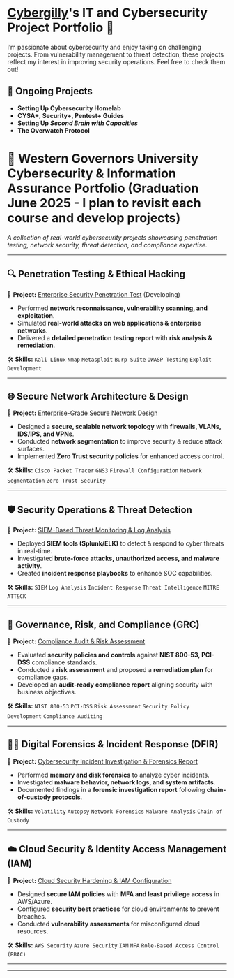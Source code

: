 # <a href="https://www.linkedin.com/in/gilchrest-james/">Cybergilly</a>'s IT and Cybersecurity Project Portfolio 🔐

I’m passionate about cybersecurity and enjoy taking on challenging projects. From vulnerability management to threat detection, these projects reflect my interest in improving security operations. Feel free to check them out!

## 🦾 Ongoing Projects
- **Setting Up Cybersecurity Homelab**
- **CYSA+, Security+, Pentest+ Guides**
- **Setting Up _Second Brain with Capacities_**
- **The Overwatch Protocol**

# 🚀 Western Governors University Cybersecurity & Information Assurance Portfolio  (Graduation June 2025 - I plan to revisit each course and develop projects)
*A collection of real-world cybersecurity projects showcasing penetration testing, network security, threat detection, and compliance expertise.*  

---

## 🔍 Penetration Testing & Ethical Hacking  
📌 **Project:** [Enterprise Security Penetration Test](#)  (Developing)
- Performed **network reconnaissance, vulnerability scanning, and exploitation**.  
- Simulated **real-world attacks on web applications & enterprise networks**.  
- Delivered a **detailed penetration testing report** with **risk analysis & remediation**.  

🛠 **Skills:** `Kali Linux` `Nmap` `Metasploit` `Burp Suite` `OWASP Testing` `Exploit Development`  

---

## 🌐 Secure Network Architecture & Design  
📌 **Project:** [Enterprise-Grade Secure Network Design](#)  
- Designed a **secure, scalable network topology** with **firewalls, VLANs, IDS/IPS, and VPNs**.  
- Conducted **network segmentation** to improve security & reduce attack surfaces.  
- Implemented **Zero Trust security policies** for enhanced access control.  

🛠 **Skills:** `Cisco Packet Tracer` `GNS3` `Firewall Configuration` `Network Segmentation` `Zero Trust Security`  

---

## 🛡️ Security Operations & Threat Detection  
📌 **Project:** [SIEM-Based Threat Monitoring & Log Analysis](#)  
- Deployed **SIEM tools (Splunk/ELK)** to detect & respond to cyber threats in real-time.  
- Investigated **brute-force attacks, unauthorized access, and malware activity**.  
- Created **incident response playbooks** to enhance SOC capabilities.  

🛠 **Skills:** `SIEM` `Log Analysis` `Incident Response` `Threat Intelligence` `MITRE ATT&CK`  

---

## 📜 Governance, Risk, and Compliance (GRC)  
📌 **Project:** [Compliance Audit & Risk Assessment](#)  
- Evaluated **security policies and controls** against **NIST 800-53, PCI-DSS** compliance standards.  
- Conducted a **risk assessment** and proposed a **remediation plan** for compliance gaps.  
- Developed an **audit-ready compliance report** aligning security with business objectives.  

🛠 **Skills:** `NIST 800-53` `PCI-DSS` `Risk Assessment` `Security Policy Development` `Compliance Auditing`  

---

## 🕵️‍♂️ Digital Forensics & Incident Response (DFIR)  
📌 **Project:** [Cybersecurity Incident Investigation & Forensics Report](#)  
- Performed **memory and disk forensics** to analyze cyber incidents.  
- Investigated **malware behavior, network logs, and system artifacts**.  
- Documented findings in a **forensic investigation report** following **chain-of-custody protocols**.  

🛠 **Skills:** `Volatility` `Autopsy` `Network Forensics` `Malware Analysis` `Chain of Custody`  

---

## ☁️ Cloud Security & Identity Access Management (IAM)  
📌 **Project:** [Cloud Security Hardening & IAM Configuration](#)  
- Designed **secure IAM policies** with **MFA and least privilege access** in AWS/Azure.  
- Configured **security best practices** for cloud environments to prevent breaches.  
- Conducted **vulnerability assessments** for misconfigured cloud resources.  

🛠 **Skills:** `AWS Security` `Azure Security` `IAM` `MFA` `Role-Based Access Control (RBAC)`  

---



<hr/>

<!--
<img width="35" alt="image" src="https://github.com/user-attachments/assets/2f41c7cd-5ea8-4475-b451-a37161b6c3fb"> 
<img width="35" alt="image" src="https://github.com/user-attachments/assets/77649969-9910-4994-8b96-74a116cfb2a8">
-->
